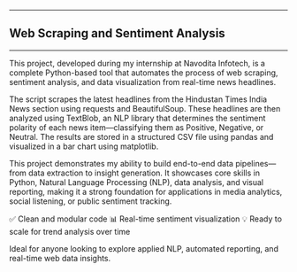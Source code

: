 

---

## **Web Scraping and Sentiment Analysis**

---

This project, developed during my internship at Navodita Infotech, is a complete Python-based tool that automates the process of web scraping, sentiment analysis, and data visualization from real-time news headlines.

The script scrapes the latest headlines from the Hindustan Times India News section using requests and BeautifulSoup. These headlines are then analyzed using TextBlob, an NLP library that determines the sentiment polarity of each news item—classifying them as Positive, Negative, or Neutral. The results are stored in a structured CSV file using pandas and visualized in a bar chart using matplotlib.

This project demonstrates my ability to build end-to-end data pipelines—from data extraction to insight generation. It showcases core skills in Python, Natural Language Processing (NLP), data analysis, and visual reporting, making it a strong foundation for applications in media analytics, social listening, or public sentiment tracking.

✅ Clean and modular code
📊 Real-time sentiment visualization
💡 Ready to scale for trend analysis over time

Ideal for anyone looking to explore applied NLP, automated reporting, and real-time web data insights.

